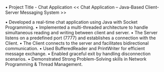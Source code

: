 • Project Title - Chat Application 
<< Chat Application – Java-Based Client-Server Messaging System >>

• Developed a real-time chat application using Java with Socket Programming.
• Implemented a multi-threaded architecture to handle simultaneous reading and writing between client and server.
• The Server listens on a predefined port (7777) and establishes a connection with the Client.
• The Client connects to the server and facilitates bidirectional communication.
• Used BufferedReader and PrintWriter for efficient message exchange.
• Enabled graceful exit by handling disconnection scenarios.
• Demonstrated Strong Problem-Solving skills in Network Programming & Thread Management.
